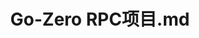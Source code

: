 ---
layout: post
title: Go-Zero RPC项目.md
categories: [Go-Zero]
description: 
keywords: Go-Zero RPC项目.md
mermaid: false
sequence: false
flow: false
mathjax: false
mindmap: false
mindmap2: false
---